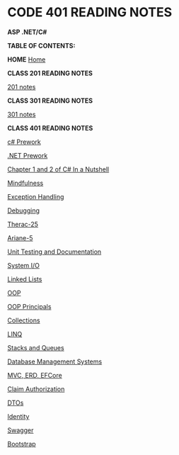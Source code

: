 # CODE 401 READING NOTES

**ASP .NET/C#**


**TABLE OF CONTENTS:**


**HOME**
[Home](../index.md)


**CLASS 201 READING NOTES**

[201 notes](../201/twoohone.html)

**CLASS 301 READING NOTES**

[301 notes](../301/threeohone.html)




**CLASS 401 READING NOTES**

[c# Prework](../401/csharp-prework.md)


[.NET Prework](../401/net-prework.md)


[Chapter 1 and 2 of C# In a Nutshell](../401/chapter1and2.md)


[Mindfulness](../401/mindfulness.md)

[Exception Handling](../401/exceptionHandling.md)

[Debugging](../401/debugging.md)

[Therac-25](../401/therac.md)

[Ariane-5](../401/ariane.md)

[Unit Testing and Documentation](../401/unitTesting.md)

[System I/O](../401/systemIO.md)

[Linked Lists](../401/linkedLists.md)

[OOP](../401/OOP.md)

[OOP Principals](../401/oopPrincipals.md)

[Collections](../401/collections.md)

[LINQ](../401/LINQ.md)

[Stacks and Queues](../401/stacks.md)

[Database Management Systems](../401/database.md)

[MVC, ERD, EFCore](../401/mvc.md)

[Claim Authorization](../401/claimauth.md)

[DTOs](../401/dto.md)

[Identity](../401/identity.md)

[Swagger](../401/swagger.md)

[Bootstrap](../401/bootstrap.md)


